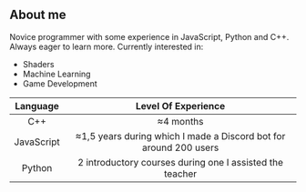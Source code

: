 <p align="center">
  <picture>
    <source media="(prefers-color-scheme: dark)" srcset="https://user-images.githubusercontent.com/25423296/163456776-7f95b81a-f1ed-45f7-b7ab-8fa810d529fa.png" width=20% height=20%>
    <source media="(prefers-color-scheme: light)" srcset="https://user-images.githubusercontent.com/25423296/163456779-a8556205-d0a5-45e2-ac17-42d089e3c3f8.png" width=20% height=20%>
  </picture>
</p>

## About me
Novice programmer with some experience in JavaScript, Python and C++. Always eager to learn more.
Currently interested in:
- Shaders
- Machine Learning
- Game Development

| Language | Level Of Experience |
|:--------:|:-------------------:|
|C++|≈4 months|
|JavaScript|≈1,5 years during which I made a Discord bot for around 200 users|
|Python|2 introductory courses during one I assisted the teacher|

<!--
**RemuSalminen/RemuSalminen** is a ✨ _special_ ✨ repository because its `README.md` (this file) appears on your GitHub profile.

Here are some ideas to get you started:

- 🔭 I’m currently working on ...
- 🌱 I’m currently learning ...
- 👯 I’m looking to collaborate on ...
- 🤔 I’m looking for help with ...
- 💬 Ask me about ...
- 📫 How to reach me: ...
- 😄 Pronouns: ...
- ⚡ Fun fact: ...
-->

